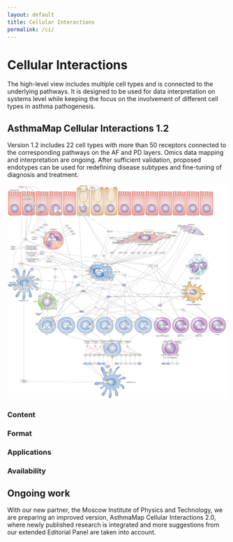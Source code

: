 ```yaml
---
layout: default
title: Cellular Interactions
permalink: /ci/
---
```


# Cellular Interactions

The high-level view includes multiple cell types and is connected to the underlying pathways. It is designed to be used for data interpretation on systems level while keeping the focus on the involvement of different cell types in asthma pathogenesis.  

## AsthmaMap Cellular Interactions 1.2

Version 1.2 includes 22 cell types with more than 50 receptors connected to the corresponding pathways on the AF and PD layers. Omics data mapping and interpretation are ongoing. After sufficient validation, proposed endotypes can be used for redefining disease subtypes and fine-tuning of diagnosis and treatment.  

![](/images/ci/AsthmaMapCI-V1.2.png)

### Content

### Format

### Applications

### Availability

## Ongoing work

With our new partner, the Moscow Institute of Physics and Technology, we are preparing an improved version, AsthmaMap Cellular Interactions 2.0, where newly published research is integrated and more suggestions from our extended Editorial Panel are taken into account.  
